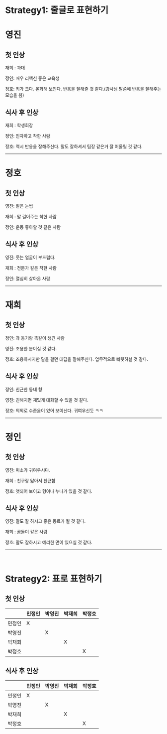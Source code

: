 # Strategy1: 줄글로 표현하기

# 영진
## 첫 인상
재희 : 과대

정인: 매우 리액션 좋은 교육생

정호: 키가 크다. 온화해 보인다. 반응을 잘해줄 것 같다.(강사님 말씀에 반응을 잘해주는 모습을 봄)

## 식사 후 인상
재희 : 학생회장

정인: 인자하고 착한 사람

정호: 역시 반응을 잘해주신다. 말도 잘하셔서 팀장 같은거 잘 어울릴 것 같다.

---
# 정호
## 첫 인상

영진: 짙은 눈썹

재희 : 말 걸어주는 착한  사람

정인: 운동 좋아할 것 같은 사람

## 식사 후 인상
영진: 웃는 얼굴이 부드럽다.

재희 : 전문가 같은 착한 사람

정인: 열심히 살아온 사람

---
# 재희
## 첫 인상
정인: 과 동기랑 똑같이 생긴 사람

영진: 조용한 분이실 것 같다.

정호: 조용하시지만 말을 걸면 대답을 잘해주신다. 업무적으로 빠릿하실 것 같다.

## 식사 후 인상
정인: 친근한 동네 형

영진: 친해지면 재밌게 대화할 수 있을 것 같다.

정호: 의외로 수줍음이 있어 보이신다. 귀여우신듯 ㅋㅋ

---
# 정인
## 첫 인상
영진: 미소가 귀여우시다.

재희 : 친구랑 닮아서 친근함

정호: 앳되어 보이고 형이나 누나가 있을 것 같다.

## 식사 후 인상
영진: 말도 잘 하시고 좋은 동료가 될 것 같다.

재희 : 곰돌이 같은 사람

정호: 말도 잘하시고 예리한 면이 있으실 것 같다.

---
<br/>

# Strategy2: 표로 표현하기

## 첫 인상

|  | 민정인 | 박영진 | 박재희 | 박정호 |
| --- | --- | --- | --- | --- |
| 민정인 | X |  |  |  |
| 박영진 |  | X |  |  |
| 박재희 |  |  | X |  |
| 박정호 |  |  |  | X |

## 식사 후 인상

|  | 민정인 | 박영진 | 박재희 | 박정호 |
| --- | --- | --- | --- | --- |
| 민정인 | X |  |  |  |
| 박영진 |  | X |  |  |
| 박재희 |  |  | X |  |
| 박정호 |  |  |  | X |
